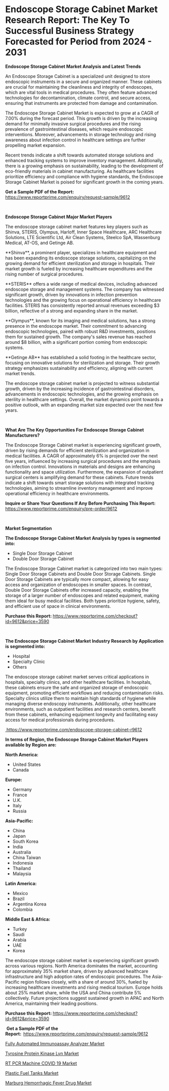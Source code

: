 <p><h1>Endoscope Storage Cabinet Market Research Report: The Key To Successful Business Strategy Forecasted for Period from 2024 - 2031</h1></p><p><strong>Endoscope Storage Cabinet Market Analysis and Latest Trends</strong></p>
<p><p>An Endoscope Storage Cabinet is a specialized unit designed to store endoscopic instruments in a secure and organized manner. These cabinets are crucial for maintaining the cleanliness and integrity of endoscopes, which are vital tools in medical procedures. They often feature advanced technologies for decontamination, climate control, and secure access, ensuring that instruments are protected from damage and contamination.</p><p>The Endoscope Storage Cabinet Market is expected to grow at a CAGR of 7.00% during the forecast period. This growth is driven by the increasing demand for minimally invasive surgical procedures and the rising prevalence of gastrointestinal diseases, which require endoscopic interventions. Moreover, advancements in storage technology and rising awareness about infection control in healthcare settings are further propelling market expansion. </p><p>Recent trends indicate a shift towards automated storage solutions and enhanced tracking systems to improve inventory management. Additionally, there is a growing emphasis on sustainability, leading to the development of eco-friendly materials in cabinet manufacturing. As healthcare facilities prioritize efficiency and compliance with hygiene standards, the Endoscope Storage Cabinet Market is poised for significant growth in the coming years.</p></p>
<p><strong>Get a Sample PDF of the Report:&nbsp;</strong> <a href="https://www.reportprime.com/enquiry/request-sample/9612?utm_campaign=75&utm_medium=2&utm_source=Github&utm_content=ia&utm_term=28112024&utm_id=endoscope-storage-cabinet">https://www.reportprime.com/enquiry/request-sample/9612</a></p>
<p>&nbsp;</p>
<p><strong>Endoscope Storage Cabinet Major Market Players</strong></p>
<p><p>The endoscope storage cabinet market features key players such as Shinva, STERIS, Olympus, Harloff, Inner Space Healthcare, ARC Healthcare Solutions, LTE Scientific Ltd, Air Clean Systems, Steelco SpA, Wassenburg Medical, AT-OS, and Getinge AB. </p><p>**Shinva**, a prominent player, specializes in healthcare equipment and has been expanding its endoscope storage solutions, capitalizing on the growing demand for efficient sterilization and storage in hospitals. Their market growth is fueled by increasing healthcare expenditures and the rising number of surgical procedures.</p><p>**STERIS** offers a wide range of medical devices, including advanced endoscope storage and management systems. The company has witnessed significant growth, driven by innovations in infection prevention technologies and the growing focus on operational efficiency in healthcare facilities. STERIS has consistently reported annual revenues exceeding $3 billion, reflective of a strong and expanding share in the market.</p><p>**Olympus**, known for its imaging and medical solutions, has a strong presence in the endoscope market. Their commitment to advancing endoscopic technologies, paired with robust R&D investments, positions them for sustained growth. The company's sales revenue has reached around $8 billion, with a significant portion coming from endoscopic systems.</p><p>**Getinge AB** has established a solid footing in the healthcare sector, focusing on innovative solutions for sterilization and storage. Their growth strategy emphasizes sustainability and efficiency, aligning with current market trends.</p><p>The endoscope storage cabinet market is projected to witness substantial growth, driven by the increasing incidence of gastrointestinal disorders, advancements in endoscopic technologies, and the growing emphasis on sterility in healthcare settings. Overall, the market dynamics point towards a positive outlook, with an expanding market size expected over the next few years.</p></p>
<p>&nbsp;</p>
<p><strong>What Are The Key Opportunities For Endoscope Storage Cabinet Manufacturers?</strong></p>
<p><p>The Endoscope Storage Cabinet market is experiencing significant growth, driven by rising demands for efficient sterilization and organization in medical facilities. A CAGR of approximately 6% is projected over the next five years, influenced by increasing surgical procedures and the emphasis on infection control. Innovations in materials and designs are enhancing functionality and space utilization. Furthermore, the expansion of outpatient surgical centers is amplifying demand for these cabinets. Future trends indicate a shift towards smart storage solutions with integrated tracking technologies, aiming to streamline inventory management and improve operational efficiency in healthcare environments.</p></p>
<p><strong>Inquire or Share Your Questions If Any Before Purchasing This Report:</strong> <a href="https://www.reportprime.com/enquiry/pre-order/9612?utm_campaign=75&utm_medium=2&utm_source=Github&utm_content=ia&utm_term=28112024&utm_id=endoscope-storage-cabinet">https://www.reportprime.com/enquiry/pre-order/9612</a></p>
<p>&nbsp;</p>
<p><strong>Market Segmentation</strong></p>
<p><strong>The Endoscope Storage Cabinet Market Analysis by types is segmented into:</strong></p>
<p><ul><li>Single Door Storage Cabinet</li><li>Double Door Storage Cabinet</li></ul></p>
<p><p>The Endoscope Storage Cabinet market is categorized into two main types: Single Door Storage Cabinets and Double Door Storage Cabinets. Single Door Storage Cabinets are typically more compact, allowing for easy access and organization of endoscopes in smaller spaces. In contrast, Double Door Storage Cabinets offer increased capacity, enabling the storage of a larger number of endoscopes and related equipment, making them ideal for busy medical facilities. Both types prioritize hygiene, safety, and efficient use of space in clinical environments.</p></p>
<p><strong>Purchase this Report:&nbsp;</strong><a href="https://www.reportprime.com/checkout?id=9612&price=3590&utm_campaign=75&utm_medium=2&utm_source=Github&utm_content=ia&utm_term=28112024&utm_id=endoscope-storage-cabinet">https://www.reportprime.com/checkout?id=9612&price=3590</a></p>
<p>&nbsp;</p>
<p><strong>The Endoscope Storage Cabinet Market Industry Research by Application is segmented into:</strong></p>
<p><ul><li>Hospital</li><li>Specialty Clinic</li><li>Others</li></ul></p>
<p><p>The endoscope storage cabinet market serves critical applications in hospitals, specialty clinics, and other healthcare facilities. In hospitals, these cabinets ensure the safe and organized storage of endoscopic equipment, promoting efficient workflows and reducing contamination risks. Specialty clinics utilize them to maintain high standards of hygiene while managing diverse endoscopy instruments. Additionally, other healthcare environments, such as outpatient facilities and research centers, benefit from these cabinets, enhancing equipment longevity and facilitating easy access for medical professionals during procedures.</p></p>
<p><a href="https://www.reportprime.com/endoscope-storage-cabinet-r9612?utm_campaign=75&utm_medium=2&utm_source=Github&utm_content=ia&utm_term=28112024&utm_id=endoscope-storage-cabinet">&nbsp;https://www.reportprime.com/endoscope-storage-cabinet-r9612</a></p>
<p><strong>In terms of Region, the Endoscope Storage Cabinet Market Players available by Region are:</strong></p>
<p>
    <p> <strong> North America: </strong>
        <ul>
            <li>United States</li>
            <li>Canada</li>
        </ul>
        </p> 
    <p> <strong> Europe: </strong>
        <ul>
            <li>Germany</li>
            <li>France</li>
            <li>U.K.</li>
            <li>Italy</li>
            <li>Russia</li>
        </ul>
        </p> 
    <p> <strong> Asia-Pacific: </strong>
        <ul>
            <li>China</li>
            <li>Japan</li>
            <li>South Korea</li>
            <li>India</li>
            <li>Australia</li>
            <li>China Taiwan</li>
            <li>Indonesia</li>
            <li>Thailand</li>
            <li>Malaysia</li>
        </ul>
        </p> 
    <p> <strong> Latin America: </strong>
        <ul>
            <li>Mexico</li>
            <li>Brazil</li>
            <li>Argentina Korea</li>
            <li>Colombia</li>
        </ul>
        </p> 
    <p> <strong> Middle East & Africa: </strong>
        <ul>
            <li>Turkey</li>
            <li>Saudi</li>
            <li>Arabia</li>
            <li>UAE</li>
            <li>Korea</li>
        </ul>
    </p>
    </p>
<p><p>The endoscope storage cabinet market is experiencing significant growth across various regions. North America dominates the market, accounting for approximately 35% market share, driven by advanced healthcare infrastructure and high adoption rates of endoscopic procedures. The Asia-Pacific region follows closely, with a share of around 30%, fueled by increasing healthcare investments and rising medical tourism. Europe holds about 25% market share, while the USA and China contribute 5% collectively. Future projections suggest sustained growth in APAC and North America, maintaining their leading positions.</p></p>
<p><strong>Purchase this Report: </strong><a href="https://www.reportprime.com/checkout?id=9612&price=3590&utm_campaign=75&utm_medium=2&utm_source=Github&utm_content=ia&utm_term=28112024&utm_id=endoscope-storage-cabinet">https://www.reportprime.com/checkout?id=9612&price=3590</a></p>
<p>&nbsp;<strong>Get a Sample PDF of the Report:&nbsp;&nbsp;</strong><a href="https://www.reportprime.com/enquiry/request-sample/9612?utm_campaign=75&utm_medium=2&utm_source=Github&utm_content=ia&utm_term=28112024&utm_id=endoscope-storage-cabinet">https://www.reportprime.com/enquiry/request-sample/9612</a></p>
<p><strong></strong></p>
<p><p><a href="https://github.com/MonroeBullock54/Market-Research-Report-List-1/blob/main/fully-automated-immunoassay-analyzer-market.md?utm_campaign=75&utm_medium=2&utm_source=Github&utm_content=ia&utm_term=28112024&utm_id=endoscope-storage-cabinet">Fully Automated Immunoassay Analyzer Market</a></p><p><a href="https://issuu.com/reportprime-2/docs/tyrosine-protein-kinase-lyn-market-_8065f0578640c9?utm_campaign=75&utm_medium=2&utm_source=Github&utm_content=ia&utm_term=28112024&utm_id=endoscope-storage-cabinet">Tyrosine Protein Kinase Lyn Market</a></p><p><a href="https://github.com/shondapmbau/Market-Research-Report-List-1/blob/main/rt-pcr-machine-covid-19-market.md?utm_campaign=75&utm_medium=2&utm_source=Github&utm_content=ia&utm_term=28112024&utm_id=endoscope-storage-cabinet">RT PCR Machine COVID 19 Market</a></p><p><a href="https://www.linkedin.com/pulse/insights-plastic-fuel-tanks-market-from-2024-2031-projecting-juwge?utm_campaign=75&utm_medium=2&utm_source=Github&utm_content=ia&utm_term=28112024&utm_id=endoscope-storage-cabinet">Plastic Fuel Tanks Market</a></p><p><a href="https://issuu.com/reportprime-2/docs/marburg-hemorrhagic-fever-drug-mark_c58c63540de5f8?utm_campaign=75&utm_medium=2&utm_source=Github&utm_content=ia&utm_term=28112024&utm_id=endoscope-storage-cabinet">Marburg Hemorrhagic Fever Drug Market</a></p></p>